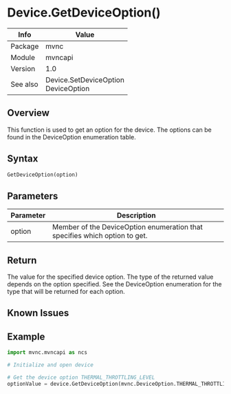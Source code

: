 # Device.GetDeviceOption()

|Info      | Value |
|----------|---------------|
|Package   |  mvnc         |
|Module    |  mvncapi      |
|Version   |  1.0          |
|See also  |Device.SetDeviceOption<br>DeviceOption|

## Overview
This function is used to get an option for the device. The options can be found in the DeviceOption enumeration table.  

## Syntax
```python
GetDeviceOption(option)
```

## Parameters

|Parameter      | Description |
|---------------|---------------|
| option        | Member of the DeviceOption enumeration that specifies which option to get.|

## Return
The value for the specified device option.  The type of the returned value depends on the option specified.  See the DeviceOption enumeration for the type that will be returned for each option.

## Known Issues

## Example
```python
import mvnc.mvncapi as ncs

# Initialize and open device

# Get the device option THERMAL_THROTTLING_LEVEL
optionValue = device.GetDeviceOption(mvnc.DeviceOption.THERMAL_THROTTLING_LEVEL)

```
